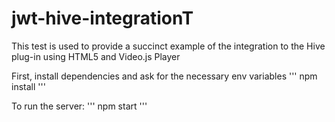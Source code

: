 # jwt-hive-integrationT

This test is used to provide a succinct example of the integration to the Hive plug-in using HTML5 and Video.js Player



First, install dependencies and ask for the necessary env variables
'''
npm install
'''

To run the server:
'''
npm start
'''